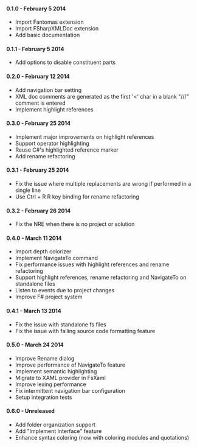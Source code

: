 #### 0.1.0 - February 5 2014
* Import Fantomas extension
* Import FSharpXMLDoc extension
* Add basic documentation

#### 0.1.1 - February 5 2014
* Add options to disable constituent parts

#### 0.2.0 - February 12 2014
* Add navigation bar setting
* XML doc comments are generated as the first '<' char in a blank "///" comment is entered
* Implement highlight references

#### 0.3.0 - February 25 2014
* Implement major improvements on highlight references
* Support operator highlighting
* Reuse C#'s highlighted reference marker
* Add rename refactoring

#### 0.3.1 - February 25 2014
* Fix the issue where multiple replacements are wrong if performed in a single line
* Use Ctrl + R R key binding for rename refactoring

#### 0.3.2 - February 26 2014
* Fix the NRE when there is no project or solution

#### 0.4.0 - March 11 2014
* Import depth colorizer
* Implement NavigateTo command
* Fix performance issues with highlight references and rename refactoring
* Support highlight references, rename refactoring and NavigateTo on standalone files
* Listen to events due to project changes
* Improve F# project system

#### 0.4.1 - March 13 2014
* Fix the issue with standalone fs files
* Fix the issue with failing source code formatting feature

#### 0.5.0 - March 24 2014
* Improve Rename dialog
* Improve performance of NavigateTo feature
* Implement semantic highlighting
* Migrate to XAML provider in FsXaml
* Improve lexing performance
* Fix intermittent navigation bar configuration 
* Setup integration tests

#### 0.6.0 - Unreleased
* Add folder organization support
* Add "Implement Interface" feature
* Enhance syntax coloring (now with coloring modules and quotations)


